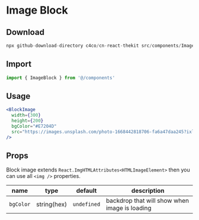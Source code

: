 # Image Block

## Download

```c
npx github-download-directory c4co/cn-react-thekit src/components/ImageBlock
```

## Import

```jsx
import { ImageBlock } from '@/components'
```

## Usage

```jsx
<BlockImage
  width={300}
  height={200}
  bgColor="#E7204D"
  src="https://images.unsplash.com/photo-1668442818706-fa6a47daa245?ixlib=rb-4.0.3&ixid=MnwxMjA3fDB8MHxwaG90by1wYWdlfHx8fGVufDB8fHx8&auto=format&fit=crop&w=2000&q=100"
/>
```

## Props

Block image extends `React.ImgHTMLAttributes<HTMLImageElement>` then you can use all `<img />`
properties.

| name      | type        | default     | description                                   |
| --------- | ----------- | ----------- | --------------------------------------------- |
| `bgColor` | string(hex) | `undefined` | backdrop that will show when image is loading |
